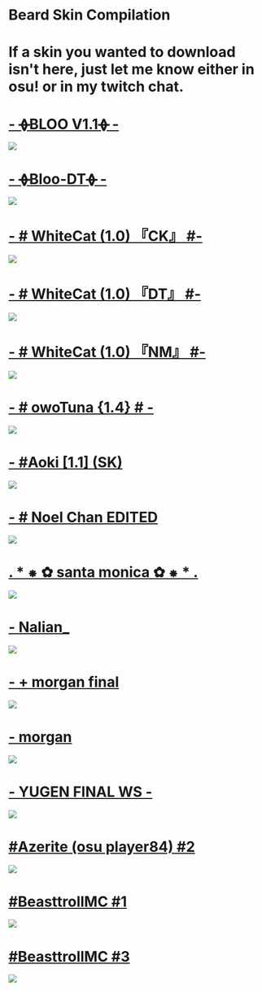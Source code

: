 # Beard Skin Compilation

# If a skin you wanted to download isn't here, just let me know either in osu! or in my twitch chat.

# [- ᚖBLOO V1.1ᚖ -](https://www.mediafire.com/file/z78uefdq7l13r86/-__________________%u1696Bloo_v1.1%u1696__________________-.osk/file)
![](https://skins.osuck.net/uploads/posts/2020-04/1585900489_screenshot8339.jpg)

# [- ᚖBloo-DTᚖ -](http://www.mediafire.com/file/hro48f3idireivw/-_%E1%9A%96Bloo-DT%E1%9A%96_-.osk)
![](https://skins.osuck.net/uploads/posts/2019-09/1569427154_screenshot6504.jpg)

# [-        # WhiteCat (1.0) 『CK』 #-](https://www.mediafire.com/folder/3vnwgwe8vcsrv/WhiteCat)
![](https://i.gyazo.com/0cf64f90fa420397ce6b9bf92b2823b2.png)

# [-        # WhiteCat (1.0) 『DT』 #-](https://www.mediafire.com/folder/3vnwgwe8vcsrv/WhiteCat)
![](https://i.gyazo.com/a199342bf98fb74b5c609f0a2d408fd6.png)

# [-        # WhiteCat (1.0) 『NM』 #-](https://www.mediafire.com/folder/3vnwgwe8vcsrv/WhiteCat)
![](https://i.gyazo.com/282f0811a8fabc106440f4adc950e40f.png)

# [- # owoTuna {1.4} # - ](https://www.mediafire.com/folder/o21fi175pw714/owoTuna%201.4)
![](https://skins.osuck.net/uploads/posts/2019-07/1564486916_screenshot6203.jpg)

# [-      #Aoki [1.1] (SK)](https://www.mediafire.com/file/2ycp22uhbahmty1/-_%2523Aoki_%255B1.1%255D_%2528SK%2529.osk/file)
![](https://i.gyazo.com/c6d82ad84cd69a7a098cc4a74cee9de7.png)

# [- # Noel Chan EDITED](https://www.mediafire.com/file/ao4n44v64my21pf/-_%23_Noel_Chan_EDITED.osk/file)
![](https://i.gyazo.com/cc8ffdb6babdda40b2ee8c9c60007668.png)

# [. * ⁕ ✿ santa monica ✿ ⁕ * .](https://www.dropbox.com/s/8j6w25m2hnk5vfy/tko.osk?dl=0)
![](https://i.gyazo.com/b5672a3c287876384379ff6373029607.png)

# [-   Nalian_](https://www.mediafire.com/file/67q3sx2mjqttgxa/-_____Nalian_.osk/file)
![](https://osu.ppy.sh/ss/14930171/0683)

# [- + morgan final](https://www.dropbox.com/s/fm1v0p1ndxepkyv/-%20%2B%20morgan%20final.osk?dl=0)
![](https://i.gyazo.com/85fc18650e021f4d23fa50352cbff94b.png)

# [- morgan](https://www.mediafire.com/file/it1milcx8jfr1dm/-_+_morgan_final.osk/file)
![](https://skins.osuck.net/uploads/posts/2019-10/1571897172_screenshot6809.jpg)

# [- YUGEN FINAL WS -](https://www.mediafire.com/file/r3oivckreh8nrqn/-_YUGEN_-.osk/file)
![](https://skins.osuck.net/uploads/posts/2018-09/1538054483_screenshot258.jpg)

# [#Azerite (osu player84) #2](http://www.mediafire.com/file/igdja1s7gberzck/%23Azerite_%28osu_player84%29_%232.osk/file)
![](https://skins.osuck.net/uploads/posts/2018-09/1537791350_c8kzhkg.jpg)

# [#BeasttrollMC #1](http://www.mediafire.com/file/t9dr6wz2o6ri6wc/%23BeasttrollMC%20%231.osk)
![](https://skins.osuck.net/uploads/posts/2018-09/1537791416_gutkr9b.jpg)

# [#BeasttrollMC #3](http://www.mediafire.com/file/ghds1jtiyktym48/%23BeasttrollMC_%233.osk/file)
![](https://skins.osuck.net/uploads/posts/2018-09/1537791413_1wq0xhs.jpg)


